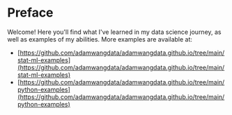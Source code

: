 # Preface

Welcome! Here you'll find what I've learned in my data science journey, as well as examples of my abilities.
More examples are available at:

- [https://github.com/adamwangdata/adamwangdata.github.io/tree/main/stat-ml-examples](https://github.com/adamwangdata/adamwangdata.github.io/tree/main/stat-ml-examples)
- [https://github.com/adamwangdata/adamwangdata.github.io/tree/main/python-examples](https://github.com/adamwangdata/adamwangdata.github.io/tree/main/python-examples)